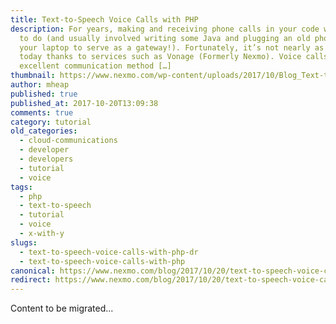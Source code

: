 ```yaml
---
title: Text-to-Speech Voice Calls with PHP
description: For years, making and receiving phone calls in your code was tough
  to do (and usually involved writing some Java and plugging an old phone into
  your laptop to serve as a gateway!). Fortunately, it’s not nearly as hard
  today thanks to services such as Vonage (Formerly Nexmo). Voice calls are an
  excellent communication method […]
thumbnail: https://www.nexmo.com/wp-content/uploads/2017/10/Blog_Text-to-Speech_PHP_1200x600.png
author: mheap
published: true
published_at: 2017-10-20T13:09:38
comments: true
category: tutorial
old_categories:
  - cloud-communications
  - developer
  - developers
  - tutorial
  - voice
tags:
  - php
  - text-to-speech
  - tutorial
  - voice
  - x-with-y
slugs:
  - text-to-speech-voice-calls-with-php-dr
  - text-to-speech-voice-calls-with-php
canonical: https://www.nexmo.com/blog/2017/10/20/text-to-speech-voice-calls-with-php-dr
redirect: https://www.nexmo.com/blog/2017/10/20/text-to-speech-voice-calls-with-php-dr
---
```

Content to be migrated...